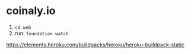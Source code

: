 # coinaly.io

1. `cd web`
2. run: `foundation watch`


https://elements.heroku.com/buildpacks/heroku/heroku-buildpack-static

